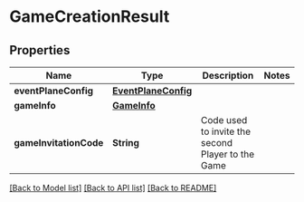 # GameCreationResult

## Properties
Name | Type | Description | Notes
------------ | ------------- | ------------- | -------------
**eventPlaneConfig** | [**EventPlaneConfig**](EventPlaneConfig.md) |  | 
**gameInfo** | [**GameInfo**](GameInfo.md) |  | 
**gameInvitationCode** | **String** | Code used to invite the second Player to the Game | 

[[Back to Model list]](../README.md#documentation-for-models) [[Back to API list]](../README.md#documentation-for-api-endpoints) [[Back to README]](../README.md)


